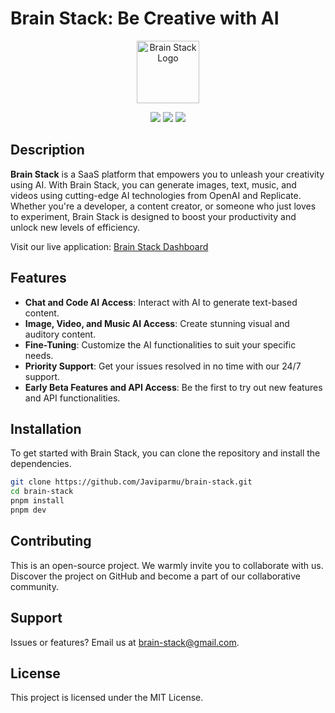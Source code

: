 # Brain Stack: Be Creative with AI

<p align="center">
  <a href="https://brain-stack.vercel.app"><img src="https://i.ibb.co/hgTN8Ff/logo-blue.png" alt="Brain Stack Logo" width="100"/></a>
</p>

<p align="center">
  <img src="https://img.shields.io/badge/OpenAI-logo?logo=openai">
  <img src="https://img.shields.io/badge/Replicate-logo?logo=Replicate&color=blue">
  <img src="https://img.shields.io/badge/Next.js-logo?logo=next.js&color=black">
</p>

## Description

**Brain Stack** is a SaaS platform that empowers you to unleash your creativity using AI. With Brain Stack, you can generate images, text, music, and videos using cutting-edge AI technologies from OpenAI and Replicate. Whether you're a developer, a content creator, or someone who just loves to experiment, Brain Stack is designed to boost your productivity and unlock new levels of efficiency.

Visit our live application: [Brain Stack Dashboard](https://brain-stack.vercel.com/dashboard)

## Features

- **Chat and Code AI Access**: Interact with AI to generate text-based content.
- **Image, Video, and Music AI Access**: Create stunning visual and auditory content.
- **Fine-Tuning**: Customize the AI functionalities to suit your specific needs.
- **Priority Support**: Get your issues resolved in no time with our 24/7 support.
- **Early Beta Features and API Access**: Be the first to try out new features and API functionalities.

## Installation

To get started with Brain Stack, you can clone the repository and install the dependencies.

```bash
git clone https://github.com/Javiparmu/brain-stack.git
cd brain-stack
pnpm install
pnpm dev
```

## Contributing

This is an open-source project. We warmly invite you to collaborate with us. Discover the project on GitHub and become a part of our collaborative community.

## Support

Issues or features? Email us at brain-stack@gmail.com.

## License

This project is licensed under the MIT License.

